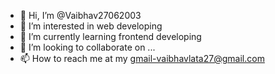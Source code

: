 - 👋 Hi, I’m @Vaibhav27062003
- 👀 I’m interested in web developing
- 🌱 I’m currently learning frontend developing
- 💞️ I’m looking to collaborate on ...
- 📫 How to reach me at my gmail-vaibhavlata27@gmail.com

<!---
Vaibhav27062003/Vaibhav27062003 is a ✨ special ✨ repository because its `README.md` (this file) appears on your GitHub profile.
You can click the Preview link to take a look at your changes.
--->
